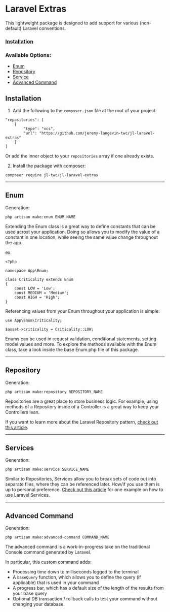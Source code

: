 # Laravel Extras

This lightweight package is designed to add support for various (non-default) Laravel conventions.

### [Installation](#installation)

### Available Options:
- [Enum](#enum)
- [Repository](#repository)
- [Service](#service)
- [Advanced Command](#advanced-command)



## Installation
1. Add the following to the `composer.json` file at the root of your project:
``` 
"repositories": [
    {
        "type": "vcs",
        "url": "https://github.com/jeremy-langevin-twc/jl-laravel-extras"
    }
]
```
Or add the inner object to your `repositories` array if one already exists.

2. Install the package with composer:
```
composer require jl-twc/jl-laravel-extras 
```

---
## Enum

Generation: 
``` 
php artisan make:enum ENUM_NAME
```
Extending the Enum class is a great way to define constants that can be used acrost your application. Doing so allows you to modify the value of a constant in one location, while seeing the same value change throughout the app.

ex.
```
<?php

namespace App\Enum;

class Criticality extends Enum
{
    const LOW = 'Low';
    const MEDIUM = 'Medium';
    const HIGH = 'High';
}
```

Referencing values from your Enum throughout your application is simple:
```
use App\Enum\Criticality;

$asset->criticality = Criticality::LOW;
```

Enums can be used in request validation, conditional statements, setting model values and more. To explore the methods available with the Enum class, take a look inside the base Enum.php file of this package.

---
## Repository
Generation:
```
php artisan make:repository REPOSITORY_NAME
```

Repositories are a great place to store business logic. For example, using methods of a Repository inside of a Controller is a great way to keep your Controllers lean.

If you want to learn more about the Laravel Repository pattern, [check out this article](https://medium.com/@farhadmsyv/laravel-repository-pattern-861c2dd96a32).

---
## Services

Generation:
```
php artisan make:service SERVICE_NAME
```
Similar to Repositories, Services allow you to break sets of code out into separate files, where they can be referenced later. How/if you use them is up to personal preference. [Check out this article](https://joe-wadsworth.medium.com/laravel-repository-service-pattern-acf50f95726) for one example on how to use Laravel Services. 

---
## Advanced Command
Generation:
```
php artisan make:advanced-command COMMAND_NAME
```
The advanced command is a work-in-progress take on the traditional Console command generated by Laravel.

In particular, this custom command adds:
- Processing time down to milliseconds logged to the terminal
- A `baseQuery` function, which allows you to define the query (if applicable) that is used in your command
- A progress bar, which has a default size of the length of the results from your base query
- Optional DB transaction / rollback calls to test your command without changing your database.



